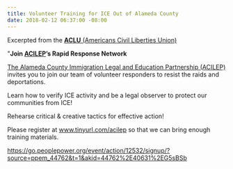```yaml
---
title: Volunteer Training for ICE Out of Alameda County
date: 2018-02-12 06:37:00 -08:00
---
```


Excerpted from the [**ACLU** (Americans Civil Liberties Union) ](https://www.aclu.org/)

"**Join [**ACILEP**](https://centrolegal.org/alameda-county-immigration-legal-education-partnerships-response-ice-activity-oakland/)’s Rapid Response Network** 

[The Alameda County Immigration Legal and Education Partnership (ACILEP)](https://centrolegal.org/alameda-county-immigration-legal-education-partnerships-response-ice-activity-oakland/) invites you to join our team of volunteer responders to resist the raids and deportations.

Learn how to verify ICE activity and be a legal observer to protect our communities from ICE!

Rehearse critical & creative tactics for effective action!

Please register at www.tinyurl.com/acilep so that we can bring enough training materials.

https://go.peoplepower.org/event/action/12532/signup/?source=ppem_44762&t=1&akid=44762%2E40631%2EG5sBSb
